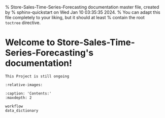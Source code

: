 % Store-Sales-Time-Series-Forecasting documentation master file, created by
% sphinx-quickstart on Wed Jan 10 03:35:35 2024.
% You can adapt this file completely to your liking, but it should at least
% contain the root `toctree` directive.

# Welcome to Store-Sales-Time-Series-Forecasting's documentation!

```{warning}
This Project is still ongoing
```

```{include} ../../README.md
:relative-images:
```

```{toctree}
:caption: 'Contents:'
:maxdepth: 2

workflow
data_dictionary
```


